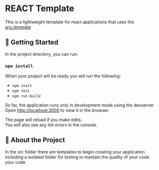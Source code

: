 # REACT Template

This is a lightweight template for react applications that uses the [arg_template](https://github.com/rod6214/react_arg)

## 🚀 Getting Started 

In the project directory, you can run:

### `npm install`

When your project will be ready you will run the following:

- `npm start`
- `npm test`
- `npm run build`

So far, the application runs only in development mode using the devserver\
Open [http://localhost:3000](http://localhost:3000) to view it in the browser.

The page will reload if you make edits.\
You will also see any lint errors in the console.

## 📘 About the Project

In the src folder there are templates to begin creating your application including a isolated folder for testing to mantain the quality of your code your code.
